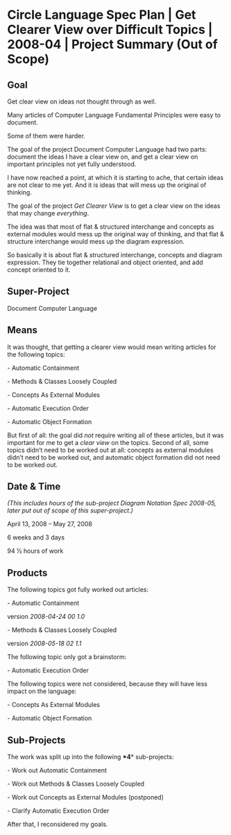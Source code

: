 ﻿Circle Language Spec Plan | Get Clearer View over Difficult Topics | 2008-04 | Project Summary (Out of Scope)
==========================================================================================================


Goal
----

Get clear view on ideas not thought through as well.

Many articles of Computer Language Fundamental Principles were easy to document.

Some of them were harder.

The goal of the project Document Computer Language had two parts: document the ideas I have a clear view on, and get a clear view on important principles not yet fully understood.

I have now reached a point, at which it is starting to ache, that certain ideas are not clear to me yet. And it is ideas that will mess up the original of thinking.

The goal of the project *Get Clearer View* is to get a clear view on the ideas that may change *everything*.

The idea was that most of flat & structured interchange and concepts as external modules would mess up the original way of thinking, and that flat & structure interchange would mess up the diagram expression.

So basically it is about flat & structured interchange, concepts and diagram expression. They tie together relational and object oriented, and add concept oriented to it.


Super-Project
-------------

Document Computer Language


Means
-----
It was thought, that getting a clearer view would mean writing articles for the following topics:

\- Automatic Containment

\- Methods & Classes Loosely Coupled

\- Concepts As External Modules

\- Automatic Execution Order

\- Automatic Object Formation

But first of all: the goal did *not* require writing all of these articles, but it was important for me to get a *clear view* on the topics. Second of all, some topics didn’t need to be worked out at all: concepts as external modules didn’t need to be worked out, and automatic object formation did not need to be worked out.


Date & Time
-----------
*(This includes hours of the sub-project Diagram Notation Spec 2008-05, later put out of scope of this super-project.)*

April 13, 2008 – May 27, 2008

6 weeks and 3 days

94 ½ hours of work


Products
--------
The following topics got fully worked out articles:

\- Automatic Containment

version  *2008-04-24 00  1.0*

\- Methods & Classes Loosely Coupled

version  *2008-05-18 02  1.1*

The following topic only got a brainstorm:

\- Automatic Execution Order

The following topics were not considered, because they will have less impact on the language:

\- Concepts As External Modules	

\- Automatic Object Formation


Sub-Projects
------------

The work was split up into the following __*4__*  sub-projects:

\- Work out Automatic Containment

\- Work out Methods & Classes Loosely Coupled

\- Work out Concepts as External Modules (postponed)

\- Clarify Automatic Execution Order

After that, I reconsidered my goals.
